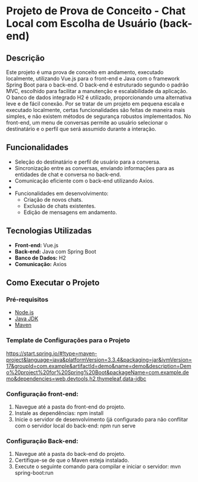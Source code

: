 # Projeto de Prova de Conceito - Chat Local com Escolha de Usuário (back-end)

## Descrição

Este projeto é uma prova de conceito em andamento, executado localmente, utilizando Vue.js para o front-end e Java com o framework Spring Boot para o back-end. O back-end é estruturado segundo o padrão MVC, escolhido para facilitar a manutenção e escalabilidade da aplicação. O banco de dados integrado H2 é utilizado, proporcionando uma alternativa leve e de fácil conexão. Por se tratar de um projeto em pequena escala e executado localmente, certas funcionalidades são feitas de maneira mais simples, e não existem métodos de segurança robustos implementados. No front-end, um menu de conversas permite ao usuário selecionar o destinatário e o perfil que será assumido durante a interação. 

## Funcionalidades

- Seleção do destinatário e perfil de usuário para a conversa.
- Sincronização entre as conversas, enviando informações para as entidades de chat e conversa no back-end.
- Comunicação eficiente com o back-end utilizando Axios.
- 
- Funcionalidades em desenvolvimento:
  - Criação de novos chats.
  - Exclusão de chats existentes.
  - Edição de mensagens em andamento.

## Tecnologias Utilizadas

- **Front-end:** Vue.js
- **Back-end:** Java com Spring Boot
- **Banco de Dados:** H2
- **Comunicação:** Axios

## Como Executar o Projeto

### Pré-requisitos

- [Node.js](https://nodejs.org/)
- [Java JDK](https://www.oracle.com/java/technologies/javase-jdk11-downloads.html)
- [Maven](https://maven.apache.org/)

### Template de Configurações para o Projeto

https://start.spring.io/#!type=maven-project&language=java&platformVersion=3.3.4&packaging=jar&jvmVersion=17&groupId=com.example&artifactId=demo&name=demo&description=Demo%20project%20for%20Spring%20Boot&packageName=com.example.demo&dependencies=web,devtools,h2,thymeleaf,data-jdbc

### Configuração front-end:
1. Navegue até a pasta do front-end do projeto.
2. Instale as dependências:
npm install
3. Inicie o servidor de desenvolvimento (já configurado para não conflitar com o servidor local do back-end:
npm run serve

### Configuração Back-end:

1. Navegue até a pasta do back-end do projeto.
2. Certifique-se de que o Maven esteja instalado.
3. Execute o seguinte comando para compilar e iniciar o servidor:
    mvn spring-boot:run
